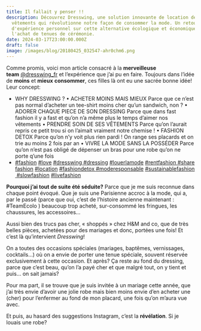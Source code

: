 ```yaml
---
title: Il fallait y penser !!
description: Découvrez Dresswing, une solution innovante de location de
  vêtements qui révolutionne notre façon de consommer la mode. Un retour
  d'expérience personnel sur cette alternative écologique et économique à
  l'achat de tenues de cérémonie.
date: 2024-03-17T23:00:00.000Z
draft: false
image: /images/blog/20180425_032547-ahr0chm6.png
---
```

Comme promis, voici mon article consacré à la **merveilleuse team** [@dresswing_fr](https://www.instagram.com/dresswing_fr/) et l’expérience que j’ai pu en faire. Toujours dans l’idée de **moins** et **mieux** **consommer**, ces filles là ont eu une sacrée bonne idée! Leur concept:

- WHY DRESSWING ?
  • ACHETER MOINS MAIS MIEUX
  Parce que ce n’est pas normal d’acheter un tee-shirt moins cher qu’un sandwich, non ?
  • ADORER CHAQUE PIECE DE SON DRESSING
  Parce que dans fast fashion il y a fast et qu’on n’a même plus le temps d’aimer nos vêtements
  • PRENDRE SOIN DE SES VÊTEMENTS
  Parce qu’on l’aurait repris ce petit trou si on l’aimait vraiment notre chemise !
  • FASHION DETOX
  Parce qu’on n’y voit plus rien pardi ! On range ses placards et on trie au moins 2 fois par an
  • VIVRE LA MODE SANS LA POSSÉDER
  Parce qu’on n’est pas obligé de dépenser un bras pour une robe qu’on ne porte q’une fois
- [#fashion](https://www.instagram.com/explore/tags/fashion/) [#love](https://www.instagram.com/explore/tags/love/) [#dresswing ](https://www.instagram.com/explore/tags/dresswing/)[#dressing](https://www.instagram.com/explore/tags/dressing/) [#louerlamode](https://www.instagram.com/explore/tags/louerlamode/) [#rentfashion ](https://www.instagram.com/explore/tags/rentfashion/)[#sharefashion](https://www.instagram.com/explore/tags/sharefashion/) [#location](https://www.instagram.com/explore/tags/location/) [#fashiondetox ](https://www.instagram.com/explore/tags/fashiondetox/)[#moderesponsable](https://www.instagram.com/explore/tags/moderesponsable/) [#sustainablefashion ](https://www.instagram.com/explore/tags/sustainablefashion/)[#slowfashion](https://www.instagram.com/explore/tags/slowfashion/) [#livefashion](https://www.instagram.com/explore/tags/livefashion/)

**Pourquoi j’ai tout de suite été séduite?** Parce que je me suis reconnue dans chaque point évoqué. Que je suis une Parisienne accroc à la mode, qui a, par le passé (parce que oui, c’est de l’histoire ancienne maintenant : #TeamEcolo ) beaucoup trop acheté, sur-consommé les fringues, les chaussures, les accessoires…

Aussi bien des trucs pas cher, « shoppés » chez H&M and co, que de très belles pièces, achetées pour des mariages et donc, portées une fois! Et c’est là qu’intervient _Dresswing_!

On a toutes des occasions spéciales (mariages, baptêmes, vernissages, cocktails…) où on a envie de porter une tenue spéciale, souvent réservée exclusivement à cette occasion. Et après? Ça reste au fond du dressing, parce que c’est beau, qu’on l’a payé cher et que malgré tout, on y tient et puis… on sait jamais?


Pour ma part, il se trouve que je suis invitée à un mariage cette année, que j’ai très envie d’avoir une jolie robe mais bien moins envie d’en acheter une (cher) pour l’enfermer au fond de mon placard, une fois qu’on m’aura vue avec.

Et puis, au hasard des suggestions Instagram, c’est la **révélation**. Si je louais une robe?
